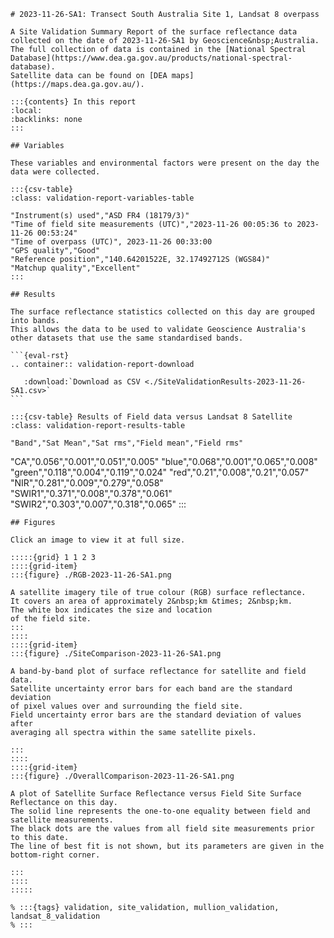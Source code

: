 
    # 2023-11-26-SA1: Transect South Australia Site 1, Landsat 8 overpass
    
    A Site Validation Summary Report of the surface reflectance data collected on the date of 2023-11-26-SA1 by Geoscience&nbsp;Australia.
    The full collection of data is contained in the [National Spectral Database](https://www.dea.ga.gov.au/products/national-spectral-database).
    Satellite data can be found on [DEA maps](https://maps.dea.ga.gov.au/).
    
    :::{contents} In this report
    :local:
    :backlinks: none
    :::
    
    ## Variables
    
    These variables and environmental factors were present on the day the data were collected.
    
    :::{csv-table}
    :class: validation-report-variables-table
    
    "Instrument(s) used","ASD FR4 (18179/3)"
    "Time of field site measurements (UTC)","2023-11-26 00:05:36 to 2023-11-26 00:53:24"
    "Time of overpass (UTC)", 2023-11-26 00:33:00
    "GPS quality","Good"
    "Reference position","140.64201522E, 32.17492712S (WGS84)"
    "Matchup quality","Excellent"
    :::
    
    ## Results
    
    The surface reflectance statistics collected on this day are grouped into bands.
    This allows the data to be used to validate Geoscience Australia's other datasets that use the same standardised bands.
    
    ```{eval-rst}
    .. container:: validation-report-download
    
       :download:`Download as CSV <./SiteValidationResults-2023-11-26-SA1.csv>`
    ```
    
    :::{csv-table} Results of Field data versus Landsat 8 Satellite
    :class: validation-report-results-table
    
    "Band","Sat Mean","Sat rms","Field mean","Field rms"
"CA","0.056","0.001","0.051","0.005"
"blue","0.068","0.001","0.065","0.008"
"green","0.118","0.004","0.119","0.024"
"red","0.21","0.008","0.21","0.057"
"NIR","0.281","0.009","0.279","0.058"
"SWIR1","0.371","0.008","0.378","0.061"
"SWIR2","0.303","0.007","0.318","0.065"
    :::
    
    ## Figures
    
    Click an image to view it at full size.
    
    :::::{grid} 1 1 2 3
    ::::{grid-item}
    :::{figure} ./RGB-2023-11-26-SA1.png
    
    A satellite imagery tile of true colour (RGB) surface reflectance.
    It covers an area of approximately 2&nbsp;km &times; 2&nbsp;km.
    The white box indicates the size and location
    of the field site.
    :::
    ::::
    ::::{grid-item}
    :::{figure} ./SiteComparison-2023-11-26-SA1.png
    
    A band-by-band plot of surface reflectance for satellite and field data.
    Satellite uncertainty error bars for each band are the standard deviation
    of pixel values over and surrounding the field site.
    Field uncertainty error bars are the standard deviation of values after
    averaging all spectra within the same satellite pixels.
    
    :::
    ::::
    ::::{grid-item}
    :::{figure} ./OverallComparison-2023-11-26-SA1.png
    
    A plot of Satellite Surface Reflectance versus Field Site Surface Reflectance on this day.
    The solid line represents the one-to-one equality between field and satellite measurements.
    The black dots are the values from all field site measurements prior to this date.
    The line of best fit is not shown, but its parameters are given in the bottom-right corner.
    
    :::
    ::::
    :::::
    
    % :::{tags} validation, site_validation, mullion_validation, landsat_8_validation
    % :::
    